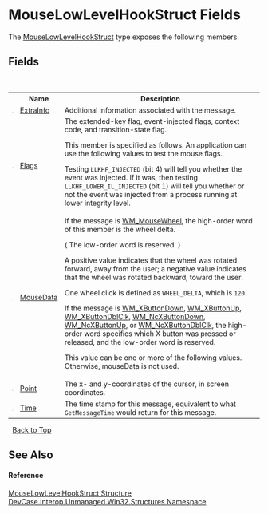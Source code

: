 # MouseLowLevelHookStruct Fields
 

The <a href="T_DevCase_Interop_Unmanaged_Win32_Structures_MouseLowLevelHookStruct">MouseLowLevelHookStruct</a> type exposes the following members.


## Fields
&nbsp;<table><tr><th></th><th>Name</th><th>Description</th></tr><tr><td>![Public field](media/pubfield.gif "Public field")</td><td><a href="F_DevCase_Interop_Unmanaged_Win32_Structures_MouseLowLevelHookStruct_ExtraInfo">ExtraInfo</a></td><td>
Additional information associated with the message.</td></tr><tr><td>![Public field](media/pubfield.gif "Public field")</td><td><a href="F_DevCase_Interop_Unmanaged_Win32_Structures_MouseLowLevelHookStruct_Flags">Flags</a></td><td>
The extended-key flag, event-injected flags, context code, and transition-state flag. 

 This member is specified as follows. An application can use the following values to test the mouse flags. 

 Testing `LLKHF_INJECTED` (bit 4) will tell you whether the event was injected. If it was, then testing `LLKHF_LOWER_IL_INJECTED` (bit 1) will tell you whether or not the event was injected from a process running at lower integrity level.</td></tr><tr><td>![Public field](media/pubfield.gif "Public field")</td><td><a href="F_DevCase_Interop_Unmanaged_Win32_Structures_MouseLowLevelHookStruct_MouseData">MouseData</a></td><td>
If the message is <a href="T_DevCase_Interop_Unmanaged_Win32_Enums_WindowMessages">WM_MouseWheel</a>, the high-order word of this member is the wheel delta. 

 ( The low-order word is reserved. ) 

 A positive value indicates that the wheel was rotated forward, away from the user; a negative value indicates that the wheel was rotated backward, toward the user. 

 One wheel click is defined as `WHEEL_DELTA`, which is `120`. 





 If the message is <a href="T_DevCase_Interop_Unmanaged_Win32_Enums_WindowMessages">WM_XButtonDown</a>, <a href="T_DevCase_Interop_Unmanaged_Win32_Enums_WindowMessages">WM_XButtonUp</a>, <a href="T_DevCase_Interop_Unmanaged_Win32_Enums_WindowMessages">WM_XButtonDblClk</a>, <a href="T_DevCase_Interop_Unmanaged_Win32_Enums_WindowMessages">WM_NcXButtonDown</a>, <a href="T_DevCase_Interop_Unmanaged_Win32_Enums_WindowMessages">WM_NcXButtonUp</a>, or <a href="T_DevCase_Interop_Unmanaged_Win32_Enums_WindowMessages">WM_NcXButtonDblClk</a>, the high-order word specifies which X button was pressed or released, and the low-order word is reserved. 

 This value can be one or more of the following values. Otherwise, mouseData is not used.</td></tr><tr><td>![Public field](media/pubfield.gif "Public field")</td><td><a href="F_DevCase_Interop_Unmanaged_Win32_Structures_MouseLowLevelHookStruct_Point">Point</a></td><td>
The x- and y-coordinates of the cursor, in screen coordinates.</td></tr><tr><td>![Public field](media/pubfield.gif "Public field")</td><td><a href="F_DevCase_Interop_Unmanaged_Win32_Structures_MouseLowLevelHookStruct_Time">Time</a></td><td>
The time stamp for this message, equivalent to what `GetMessageTime` would return for this message.</td></tr></table>&nbsp;
<a href="#mouselowlevelhookstruct-fields">Back to Top</a>

## See Also


#### Reference
<a href="T_DevCase_Interop_Unmanaged_Win32_Structures_MouseLowLevelHookStruct">MouseLowLevelHookStruct Structure</a><br /><a href="N_DevCase_Interop_Unmanaged_Win32_Structures">DevCase.Interop.Unmanaged.Win32.Structures Namespace</a><br />